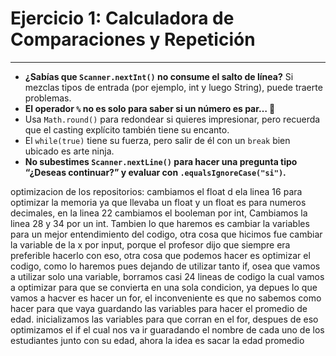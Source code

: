 
# **Ejercicio 1: Calculadora de Comparaciones y Repetición**

---

- **¿Sabías que `Scanner.nextInt()` no consume el salto de línea?** Si mezclas tipos de entrada (por ejemplo, int y luego String), puede traerte problemas.
- **El operador `%` no es solo para saber si un número es par… 👀**
- Usa `Math.round()` para redondear si quieres impresionar, pero recuerda que el casting explícito también tiene su encanto.
- El `while(true)` tiene su fuerza, pero salir de él con un `break` bien ubicado es arte ninja.
- **No subestimes `Scanner.nextLine()` para hacer una pregunta tipo “¿Deseas continuar?” y evaluar con `.equalsIgnoreCase("si")`.**

optimizacion de los repositorios:
cambiamos el float d ela linea 16 para optimizar la memoria ya que llevaba un float y un float es para numeros decimales, en la linea 22 cambiamos el booleman por int, Cambiamos la linea 28 y 34 por un int. Tambien lo que haremos es cambiar la variables para un mejor entendimiento del codigo, otra cosa que hicimos fue cambiar la variable de la x por input, porque el profesor dijo que siempre era preferible hacerlo con eso, otra cosa que podemos hacer es optimizar el codigo, como lo haremos pues dejando de utilizar tanto if, osea que vamos a utilizar solo una variable, borramos casi 24 lineas de codigo la cual vamos a optimizar para que se convierta en una sola condicion, ya depues lo que vamos a hacver es hacer un for, el inconveniente es que no sabemos como hacer para que vaya guardando las variables para hacer el promedio de edad. inicializamos las variables para que corran en el for, despues de eso optimizamos el if el cual nos va ir guaradando el nombre de cada uno de los estudiantes junto con su edad, ahora la idea es sacar la edad promedio